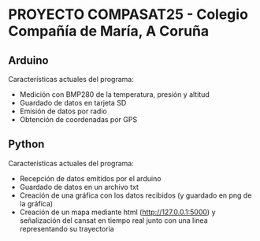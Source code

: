 # PROYECTO COMPASAT25 - Colegio Compañía de María, A Coruña

## Arduino
Características actuales del programa:
- Medición con BMP280 de la temperatura, presión y altitud
- Guardado de datos en tarjeta SD
- Emisión de datos por radio
- Obtención de coordenadas por GPS
## Python
Características actuales del programa:
- Recepción de datos emitidos por el arduino
- Guardado de datos en un archivo txt
- Creación de una gráfica con los datos recibidos (y guardado en png de la gráfica)
- Creación de un mapa mediante html (http://127.0.0.1:5000) y señalización del cansat en tiempo real junto con una linea representando su trayectoria
